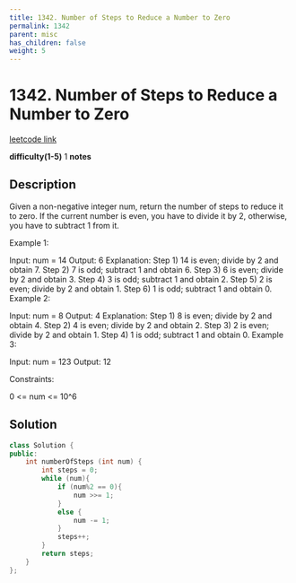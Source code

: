 ```yaml
---
title: 1342. Number of Steps to Reduce a Number to Zero
permalink: 1342
parent: misc
has_children: false
weight: 5
---
```

# 1342. Number of Steps to Reduce a Number to Zero
[leetcode link](https://leetcode.com/problems/number-of-steps-to-reduce-a-number-to-zero/)

**difficulty(1-5)** 
1
**notes** 


## Description
Given a non-negative integer num, return the number of steps to reduce it to zero. If the current number is even, you have to divide it by 2, otherwise, you have to subtract 1 from it.

 

Example 1:

Input: num = 14
Output: 6
Explanation: 
Step 1) 14 is even; divide by 2 and obtain 7. 
Step 2) 7 is odd; subtract 1 and obtain 6.
Step 3) 6 is even; divide by 2 and obtain 3. 
Step 4) 3 is odd; subtract 1 and obtain 2. 
Step 5) 2
 is even; divide by 2 and obtain 1. 
Step 6) 1 is odd; subtract 1 and obtain 0.
Example 2:

Input: num = 8
Output: 4
Explanation: 
Step 1) 8 is even; divide by 2 and obtain 4. 
Step 2) 4 is even; divide by 2 and obtain 2. 
Step 3) 2 is even; divide by 2 and obtain 1. 
Step 4) 1 is odd; subtract 1 and obtain 0.
Example 3:

Input: num = 123
Output: 12
 

Constraints:

0 <= num <= 10^6
## Solution
```c++
class Solution {
public:
    int numberOfSteps (int num) {
        int steps = 0;
        while (num){
            if (num%2 == 0){
                num >>= 1;
            }
            else {
                num -= 1;
            }
            steps++;
        }
        return steps;
    }
};
``` 


